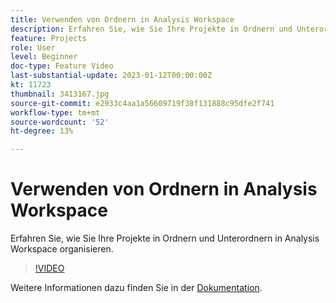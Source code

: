 ```yaml
---
title: Verwenden von Ordnern in Analysis Workspace
description: Erfahren Sie, wie Sie Ihre Projekte in Ordnern und Unterordnern in Analysis Workspace organisieren.
feature: Projects
role: User
level: Beginner
doc-type: Feature Video
last-substantial-update: 2023-01-12T00:00:00Z
kt: 11723
thumbnail: 3413167.jpg
source-git-commit: e2933c4aa1a56609719f38f131888c95dfe2f741
workflow-type: tm+mt
source-wordcount: '52'
ht-degree: 13%

---
```



# Verwenden von Ordnern in Analysis Workspace

Erfahren Sie, wie Sie Ihre Projekte in Ordnern und Unterordnern in Analysis Workspace organisieren.

>[!VIDEO](https://video.tv.adobe.com/v/3413167/?quality=12&learn=on)

Weitere Informationen dazu finden Sie in der [Dokumentation](https://experienceleague.adobe.com/docs/analytics/analyze/analysis-workspace/build-workspace-project/workspace-folders/about-folders.html).
